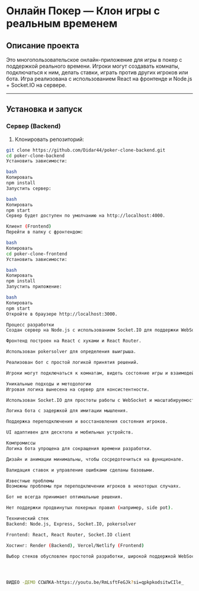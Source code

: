 # Онлайн Покер — Клон игры с реальным временем

## Описание проекта

Это многопользовательское онлайн-приложение для игры в покер с поддержкой реального времени. Игроки могут создавать комнаты, подключаться к ним, делать ставки, играть против других игроков или бота. Игра реализована с использованием React на фронтенде и Node.js + Socket.IO на сервере.

---

## Установка и запуск

### Сервер (Backend)

1. Клонировать репозиторий:

```bash
git clone https://github.com/Didar44/poker-clone-backend.git
cd poker-clone-backend
Установить зависимости:

bash
Копировать
npm install
Запустить сервер:

bash
Копировать
npm start
Сервер будет доступен по умолчанию на http://localhost:4000.

Клиент (Frontend)
Перейти в папку с фронтендом:

bash
Копировать
cd poker-clone-frontend
Установить зависимости:

bash
Копировать
npm install
Запустить приложение:

bash
Копировать
npm start
Откройте в браузере http://localhost:3000.

Процесс разработки
Создан сервер на Node.js с использованием Socket.IO для поддержки WebSocket соединений и реального времени.

Фронтенд построен на React с хуками и React Router.

Использован pokersolver для определения выигрыша.

Реализован бот с простой логикой принятия решений.

Игроки могут подключаться к комнатам, видеть состояние игры и взаимодействовать через UI.

Уникальные подходы и методологии
Игровая логика вынесена на сервер для консистентности.

Использован Socket.IO для простоты работы с WebSocket и масштабируемости.

Логика бота с задержкой для имитации мышления.

Поддержка переподключения и восстановления состояния игроков.

UI адаптивен для десктопа и мобильных устройств.

Компромиссы
Логика бота упрощена для сокращения времени разработки.

Дизайн и анимации минимальны, чтобы сосредоточиться на функционале.

Валидация ставок и управление ошибками сделаны базовыми.

Известные проблемы
Возможны проблемы при переподключении игроков в некоторых случаях.

Бот не всегда принимает оптимальные решения.

Нет поддержки продвинутых покерных правил (например, side pot).

Технический стек
Backend: Node.js, Express, Socket.IO, pokersolver

Frontend: React, React Router, Socket.IO client

Хостинг: Render (Backend), Vercel/Netlify (Frontend)

Выбор стеков обусловлен простотой разработки, широкой поддержкой WebSocket и эффективной работой с реальным временем.




ВИДЕО -ДЕМО ССЫЛКА-https://youtu.be/RmLsftFeGJk?si=qpkpkodsitwCIle_
